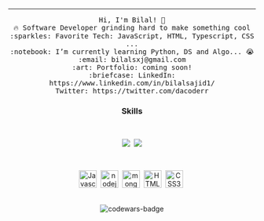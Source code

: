 <hr></hr>
<p align="center">
  <samp>
    Hi, I'm Bilal! 👋 <br>
    🔥 Software Developer grinding hard to make something cool  <br>
    :sparkles: Favorite Tech: JavaScript, HTML, Typescript, CSS ... <br>
    :notebook: I’m currently learning Python, DS and Algo... 😭  <br>
    :email:	bilalsxj@gmail.com <br>
    :art: Portfolio: coming soon! <br>
    :briefcase: LinkedIn: https://www.linkedin.com/in/bilalsajid1/ <br>
                Twitter: https://twitter.com/dacoderr
  </samp>
</p>

<h3 align="center">Skills</h1>
<br>
<p align="center" 
<a href="https://twitter.com/dacoderr" target="_blank" rel="noreferrer"><img
src="https://img.shields.io/twitter/follow/dacoderr?logo=twitter&style=for-the-badge&color=84cc16&labelColor=1c1917"
/></a>&nbsp;&nbsp;<a href="https://www.github.com/dacoderr" target="_blank" rel="noreferrer"><img
src="https://img.shields.io/github/followers/dacoderr?logo=github&style=for-the-badge&color=84cc16&labelColor=1c1917" /></a>
</p>
<br>
<p align="center">
<a href="https://developer.mozilla.org/en-US/docs/Web/JavaScript" target="_blank" rel="noreferrer"><img src="https://raw.githubusercontent.com/danielcranney/readme-generator/main/public/icons/skills/javascript-colored.svg" width="36" height="36" alt="Javascript" /></a>&nbsp;
<a href="https://nodejs.org/" target="_blank" rel="noreferrer"><img src="https://raw.githubusercontent.com/danielcranney/readme-generator/main/public/icons/skills/nodejs-colored.svg" width="36" height="36" alt="nodejs" /></a></a>&nbsp;
<!-- <a href="https://expressjs.com/" target="_blank" rel="noreferrer"><img src="https://raw.githubusercontent.com/danielcranney/readme-generator/main/public/icons/skills/Expressjs-colored.svg" width="36" height="36" alt="expressjs" /></a></a>&nbsp; -->
<a href="https://mongodb.com/" target="_blank" rel="noreferrer"><img src="https://raw.githubusercontent.com/danielcranney/readme-generator/main/public/icons/skills/mongodb-colored.svg" width="36" height="36" alt="mongodb" /></a></a>&nbsp;
<a href="https://developer.mozilla.org/en-US/docs/Glossary/HTML5" target="_blank" rel="noreferrer"><img src="https://raw.githubusercontent.com/danielcranney/readme-generator/main/public/icons/skills/html5-colored.svg" width="36" height="36" alt="HTML5" /></a>&nbsp;
<a href="https://www.w3.org/TR/CSS/#css" target="_blank" rel="noreferrer"><img src="https://raw.githubusercontent.com/danielcranney/readme-generator/main/public/icons/skills/css3-colored.svg" width="36" height="36" alt="CSS3" /></a>&nbsp;

</p>

<br>

</div>
<div align="center">
  <img src="https://www.codewars.com/users/saira512dev/badges/large" alt="codewars-badge">
</div>
